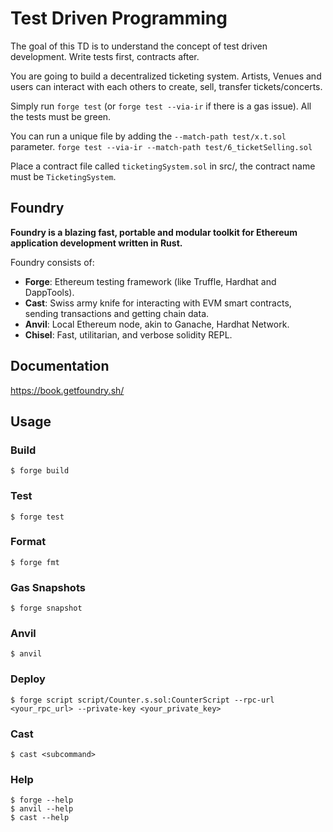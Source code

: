 # Test Driven Programming

The goal of this TD is to understand the concept of test driven development. Write tests first, contracts after.

You are going to build a decentralized ticketing system.
Artists, Venues and users can interact with each others to create, sell, transfer tickets/concerts.

Simply run `forge test` (or `forge test --via-ir` if there is a gas issue). All the tests must be green.

You can run a unique file by adding the `--match-path test/x.t.sol` parameter.
`forge test --via-ir --match-path test/6_ticketSelling.sol`

Place a contract file called `ticketingSystem.sol` in src/, the contract name must be `TicketingSystem`.

## Foundry

**Foundry is a blazing fast, portable and modular toolkit for Ethereum application development written in Rust.**

Foundry consists of:

- **Forge**: Ethereum testing framework (like Truffle, Hardhat and DappTools).
- **Cast**: Swiss army knife for interacting with EVM smart contracts, sending transactions and getting chain data.
- **Anvil**: Local Ethereum node, akin to Ganache, Hardhat Network.
- **Chisel**: Fast, utilitarian, and verbose solidity REPL.

## Documentation

https://book.getfoundry.sh/

## Usage

### Build

```shell
$ forge build
```

### Test

```shell
$ forge test
```

### Format

```shell
$ forge fmt
```

### Gas Snapshots

```shell
$ forge snapshot
```

### Anvil

```shell
$ anvil
```

### Deploy

```shell
$ forge script script/Counter.s.sol:CounterScript --rpc-url <your_rpc_url> --private-key <your_private_key>
```

### Cast

```shell
$ cast <subcommand>
```

### Help

```shell
$ forge --help
$ anvil --help
$ cast --help
```
